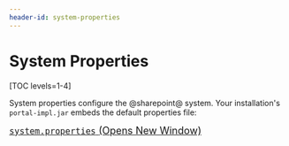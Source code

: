 ```yaml
---
header-id: system-properties
---
```


# System Properties

[TOC levels=1-4]

System properties configure the @sharepoint@ system. Your
installation's `portal-impl.jar` embeds the default properties file: 

<p>
<span style="font-size:18px;">
<a href="@platform-ref@/7.2-latest/propertiesdoc/system.properties.html">
<code>system.properties</code>
<span class="opens-new-window-accessible"> (Opens New Window)</span>
</a>
</span>
</p>
